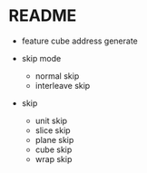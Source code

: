 # README

- feature cube address generate

- skip mode
  * normal skip
  * interleave skip

- skip
  * unit skip
  * slice skip
  * plane skip
  * cube skip
  * wrap skip
